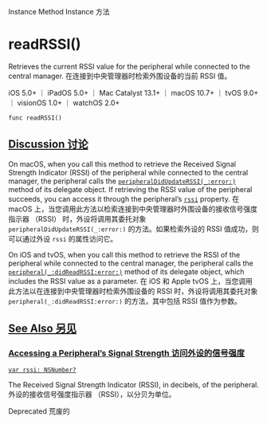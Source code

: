 Instance Method Instance 方法

# readRSSI() 

Retrieves the current RSSI value for the peripheral while connected to the central manager.
在连接到中央管理器时检索外围设备的当前 RSSI 值。

iOS 5.0+ ｜ iPadOS 5.0+ ｜ Mac Catalyst 13.1+ ｜ macOS 10.7+ ｜ tvOS 9.0+ ｜ visionOS 1.0+ ｜ watchOS 2.0+ 

```
func readRSSI()
```



## [Discussion 讨论](https://developer.apple.com/documentation/corebluetooth/cbperipheral/readrssi()#Discussion)

On macOS, when you call this method to retrieve the Received Signal Strength Indicator (RSSI) of the peripheral while connected to the central manager, the peripheral calls the [`peripheralDidUpdateRSSI(_:error:)`](https://developer.apple.com/documentation/corebluetooth/cbperipheraldelegate/peripheraldidupdaterssi(_:error:)) method of its delegate object. If retrieving the RSSI value of the peripheral succeeds, you can access it through the peripheral’s [`rssi`](https://developer.apple.com/documentation/corebluetooth/cbperipheral/rssi) property.
在 macOS 上，当您调用此方法以检索连接到中央管理器时外围设备的接收信号强度指示器 （RSSI） 时，外设将调用其委托对象 `peripheralDidUpdateRSSI(_:error:)` 的方法。如果检索外设的 RSSI 值成功，则可以通过外设 `rssi` 的属性访问它。

On iOS and tvOS, when you call this method to retrieve the RSSI of the peripheral while connected to the central manager, the peripheral calls the [`peripheral(_:didReadRSSI:error:)`](https://developer.apple.com/documentation/corebluetooth/cbperipheraldelegate/peripheral(_:didreadrssi:error:)) method of its delegate object, which includes the RSSI value as a parameter.
在 iOS 和 Apple tvOS 上，当您调用此方法以在连接到中央管理器时检索外围设备的 RSSI 时，外设将调用其委托对象 `peripheral(_:didReadRSSI:error:)` 的方法，其中包括 RSSI 值作为参数。



## [See Also 另见](https://developer.apple.com/documentation/corebluetooth/cbperipheral/readrssi()#see-also)

### [Accessing a Peripheral’s Signal Strength 访问外设的信号强度](https://developer.apple.com/documentation/corebluetooth/cbperipheral/readrssi()#Accessing-a-Peripherals-Signal-Strength)

[`var rssi: NSNumber?`](https://developer.apple.com/documentation/corebluetooth/cbperipheral/rssi)

The Received Signal Strength Indicator (RSSI), in decibels, of the peripheral.
外设的接收信号强度指示器 （RSSI），以分贝为单位。

Deprecated 荒废的
